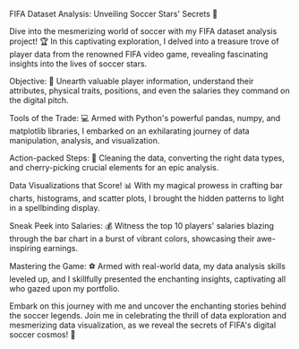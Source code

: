 FIFA Dataset Analysis: Unveiling Soccer Stars' Secrets 🌟

Dive into the mesmerizing world of soccer with my FIFA dataset analysis project! 🏆 In this captivating exploration, I delved into a treasure trove of player data from the renowned FIFA video game, revealing fascinating insights into the lives of soccer stars.

Objective: 🎯 Unearth valuable player information, understand their attributes, physical traits, positions, and even the salaries they command on the digital pitch.

Tools of the Trade: 💻 Armed with Python's powerful pandas, numpy, and matplotlib libraries, I embarked on an exhilarating journey of data manipulation, analysis, and visualization.

Action-packed Steps: 🚀 Cleaning the data, converting the right data types, and cherry-picking crucial elements for an epic analysis.

Data Visualizations that Score! 📊 With my magical prowess in crafting bar charts, histograms, and scatter plots, I brought the hidden patterns to light in a spellbinding display.

Sneak Peek into Salaries: 💰 Witness the top 10 players' salaries blazing through the bar chart in a burst of vibrant colors, showcasing their awe-inspiring earnings.

Mastering the Game: ⚽ Armed with real-world data, my data analysis skills leveled up, and I skillfully presented the enchanting insights, captivating all who gazed upon my portfolio.

Embark on this journey with me and uncover the enchanting stories behind the soccer legends. Join me in celebrating the thrill of data exploration and mesmerizing data visualization, as we reveal the secrets of FIFA's digital soccer cosmos! 🌌
